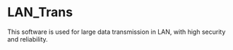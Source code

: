 # LAN_Trans
This software is used for large data transmission in LAN, with high security and reliability.

